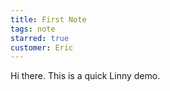 ```yaml
---
title: First Note
tags: note
starred: true
customer: Eric
---
```


Hi there. This is a quick Linny demo.

